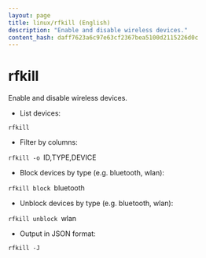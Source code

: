 ```yaml
---
layout: page
title: linux/rfkill (English)
description: "Enable and disable wireless devices."
content_hash: daff7623a6c97e63cf2367bea5100d2115226d0c
---
```

# rfkill

Enable and disable wireless devices.

- List devices:

`rfkill`

- Filter by columns:

`rfkill -o `<span class="tldr-var badge badge-pill bg-dark-lm bg-white-dm text-white-lm text-dark-dm font-weight-bold">ID,TYPE,DEVICE</span>

- Block devices by type (e.g. bluetooth, wlan):

`rfkill block `<span class="tldr-var badge badge-pill bg-dark-lm bg-white-dm text-white-lm text-dark-dm font-weight-bold">bluetooth</span>

- Unblock devices by type (e.g. bluetooth, wlan):

`rfkill unblock `<span class="tldr-var badge badge-pill bg-dark-lm bg-white-dm text-white-lm text-dark-dm font-weight-bold">wlan</span>

- Output in JSON format:

`rfkill -J`
